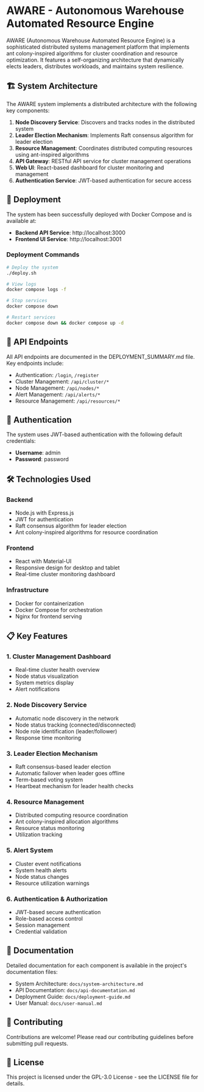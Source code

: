 # AWARE - Autonomous Warehouse Automated Resource Engine

AWARE (Autonomous Warehouse Automated Resource Engine) is a sophisticated distributed systems management platform that implements ant colony-inspired algorithms for cluster coordination and resource optimization. It features a self-organizing architecture that dynamically elects leaders, distributes workloads, and maintains system resilience.

## 🏗️ System Architecture

The AWARE system implements a distributed architecture with the following key components:

1. **Node Discovery Service**: Discovers and tracks nodes in the distributed system
2. **Leader Election Mechanism**: Implements Raft consensus algorithm for leader election
3. **Resource Management**: Coordinates distributed computing resources using ant-inspired algorithms
4. **API Gateway**: RESTful API service for cluster management operations
5. **Web UI**: React-based dashboard for cluster monitoring and management
6. **Authentication Service**: JWT-based authentication for secure access

## 🚀 Deployment

The system has been successfully deployed with Docker Compose and is available at:

- **Backend API Service**: http://localhost:3000
- **Frontend UI Service**: http://localhost:3001

### Deployment Commands

```bash
# Deploy the system
./deploy.sh

# View logs
docker compose logs -f

# Stop services
docker compose down

# Restart services
docker compose down && docker compose up -d
```

## 📡 API Endpoints

All API endpoints are documented in the DEPLOYMENT_SUMMARY.md file. Key endpoints include:

- Authentication: `/login`, `/register`
- Cluster Management: `/api/cluster/*`
- Node Management: `/api/nodes/*`
- Alert Management: `/api/alerts/*`
- Resource Management: `/api/resources/*`

## 🔐 Authentication

The system uses JWT-based authentication with the following default credentials:

- **Username**: admin
- **Password**: password

## 🛠️ Technologies Used

### Backend
- Node.js with Express.js
- JWT for authentication
- Raft consensus algorithm for leader election
- Ant colony-inspired algorithms for resource coordination

### Frontend
- React with Material-UI
- Responsive design for desktop and tablet
- Real-time cluster monitoring dashboard

### Infrastructure
- Docker for containerization
- Docker Compose for orchestration
- Nginx for frontend serving

## 📋 Key Features

### 1. Cluster Management Dashboard
- Real-time cluster health overview
- Node status visualization
- System metrics display
- Alert notifications

### 2. Node Discovery Service
- Automatic node discovery in the network
- Node status tracking (connected/disconnected)
- Node role identification (leader/follower)
- Response time monitoring

### 3. Leader Election Mechanism
- Raft consensus-based leader election
- Automatic failover when leader goes offline
- Term-based voting system
- Heartbeat mechanism for leader health checks

### 4. Resource Management
- Distributed computing resource coordination
- Ant colony-inspired allocation algorithms
- Resource status monitoring
- Utilization tracking

### 5. Alert System
- Cluster event notifications
- System health alerts
- Node status changes
- Resource utilization warnings

### 6. Authentication & Authorization
- JWT-based secure authentication
- Role-based access control
- Session management
- Credential validation

## 📄 Documentation

Detailed documentation for each component is available in the project's documentation files:

- System Architecture: `docs/system-architecture.md`
- API Documentation: `docs/api-documentation.md`
- Deployment Guide: `docs/deployment-guide.md`
- User Manual: `docs/user-manual.md`

## 🤝 Contributing

Contributions are welcome! Please read our contributing guidelines before submitting pull requests.

## 📄 License

This project is licensed under the GPL-3.0 License - see the LICENSE file for details.